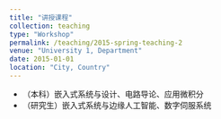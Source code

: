 ```yaml
---
title: "讲授课程"
collection: teaching
type: "Workshop"
permalink: /teaching/2015-spring-teaching-2
venue: "University 1, Department"
date: 2015-01-01
location: "City, Country"
---
```


- （本科）嵌入式系统与设计、电路导论、应用微积分
- （研究生）嵌入式系统与边缘人工智能、数字伺服系统
